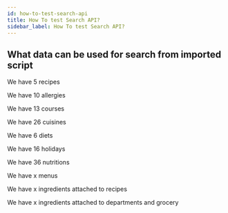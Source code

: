 ```yaml
---
id: how-to-test-search-api
title: How To test Search API?
sidebar_label: How To test Search API?
---
```



## What data can be used for search from imported script

We have 5 recipes

We have 10 allergies

We have 13 courses

We have 26 cuisines

We have 6 diets

We have 16 holidays

We have 36 nutritions

We have x menus

We have x ingredients attached to recipes

We have x ingredients attached to departments and grocery
